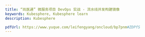 ```yaml
---
title: “尚医通” 微服务项目 DevOps 实战 - 流水线并发构建镜像
keywords: Kubesphere, Kubesphere learn
description: Kubesphere

pdfUrl: https://www.yuque.com/leifengyang/oncloud/bp7pnm#ZDPfS
---
```

